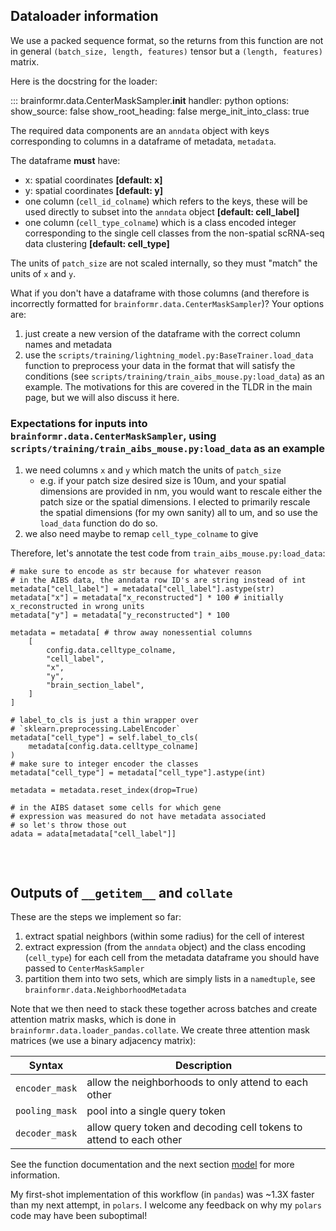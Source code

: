 ## Dataloader information
We use a packed sequence format, so the returns from this function are not in general `(batch_size, length, features)` tensor but a `(length, features)` matrix. 

Here is the docstring for the loader:

::: brainformr.data.CenterMaskSampler.__init__
	handler: python
	options:
	  show_source: false
	  show_root_heading: false
	  merge_init_into_class: true
	  

The required data components are an `anndata` object with keys corresponding to columns in a dataframe of metadata, `metadata`. 

The dataframe **must** have:

* x: spatial coordinates **[default: x]**
* y: spatial coordinates **[default: y]**
* one column (`cell_id_colname`) which refers to the keys, these will be used directly to subset into the `anndata` object **[default: cell_label]**
* one column (`cell_type_colname`) which is a class encoded integer corresponding to the single cell classes from the non-spatial scRNA-seq data clustering **[default: cell_type]**

The units of `patch_size` are not scaled internally, so they must "match" the units of `x` and `y`. 

What if you don't have a dataframe with those columns (and therefore is incorrectly formatted for `brainformr.data.CenterMaskSampler`)? Your options are:

1. just create a new version of the dataframe with the correct column names and metadata 
2. use the `scripts/training/lightning_model.py:BaseTrainer.load_data` function to preprocess your data in the format that will satisfy the conditions (see `scripts/training/train_aibs_mouse.py:load_data`) as an example. The motivations for this are covered in the TLDR in the main page, but we will also discuss it here. 

### Expectations for inputs into `brainformr.data.CenterMaskSampler`, using `scripts/training/train_aibs_mouse.py:load_data` as an example

1. we need columns `x` and `y` which match the units of `patch_size`
	- e.g. if your patch size desired size is 10um, and your spatial dimensions are provided in nm, you would want to rescale either the patch size or the spatial dimensions. I elected to primarily rescale the spatial dimensions (for my own sanity) all to um, and so use the `load_data` function do do so.
2. we also need maybe to remap `cell_type_colname` to give 

Therefore, let's annotate the test code from `train_aibs_mouse.py:load_data`:

```
# make sure to encode as str because for whatever reason
# in the AIBS data, the anndata row ID's are string instead of int
metadata["cell_label"] = metadata["cell_label"].astype(str) 
metadata["x"] = metadata["x_reconstructed"] * 100 # initially x_reconstructed in wrong units
metadata["y"] = metadata["y_reconstructed"] * 100

metadata = metadata[ # throw away nonessential columns
	[
		config.data.celltype_colname,
		"cell_label", 
		"x",
		"y",
		"brain_section_label",
	]
]

# label_to_cls is just a thin wrapper over 
# `sklearn.preprocessing.LabelEncoder`
metadata["cell_type"] = self.label_to_cls(
	metadata[config.data.celltype_colname]
)
# make sure to integer encoder the classes 
metadata["cell_type"] = metadata["cell_type"].astype(int)

metadata = metadata.reset_index(drop=True)

# in the AIBS dataset some cells for which gene 
# expression was measured do not have metadata associated
# so let's throw those out
adata = adata[metadata["cell_label"]]


```

<br>

## Outputs of `__getitem__` and `collate`

These are the steps we implement so far:

1. extract spatial neighbors (within some radius) for the cell of interest
2. extract expression (from the `anndata` object) and the class encoding (`cell_type`) for each cell from the metadata dataframe you should have passed to `CenterMaskSampler`
3. partition them into two sets, which are simply lists in a `namedtuple`, see `brainformr.data.NeighborhoodMetadata`

Note that we then need to stack these together across batches and create attention matrix masks, which is done in `brainformr.data.loader_pandas.collate`. We create three attention mask matrices (we use a binary adjacency matrix):

| Syntax      | Description |
| ----------- | ----------- |
| `encoder_mask`   | allow the neighborhoods to only attend to each other       |
| `pooling_mask`   | pool into a single query token        |
| `decoder_mask`   | allow query token and decoding cell tokens to attend to each other				| 

See the function documentation and the next section [model](model.md) for more information. 

My first-shot implementation of this workflow (in `pandas`) was ~1.3X faster than my next attempt, in `polars`. I welcome any feedback on why my `polars` code may have been suboptimal!
